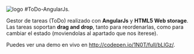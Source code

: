 ![logo](https://raw.github.com/1N0T/images/master/global/1N0T.png)
#ToDo-AngularJs.

Gestor de tareas (ToDo) realizado con **AngularJs** y **HTML5 Web storage**. Las tareas soportan **drag and drop**, tanto para reordenarlas, como para cambiar el estado (moviendolas al apartado que nos iterese).

Puedes ver una demo en vivo en http://codepen.io/1N0T/full/bLlGz/.
